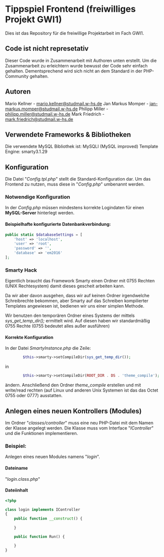 # Tippspiel Frontend (freiwilliges Projekt GWI1)

Dies ist das Repository für die freiwillige Projektarbeit im Fach GWI1.

## Code ist nicht represetativ
Dieser Code wurde in Zusammenarbeit mit Authoren unten erstellt. Um die Zusammenarbeit zu erleichtern wurde bewusst der Code sehr einfach gehalten. Dementsprechend wird sich nicht an dem Standard in der PHP-Community gehalten.

## Autoren
Mario Kellner - mario.kellner@studmail.w-hs.de
Jan Markus Momper - jan-markus.momper@studmail.w-hs.de
Philipp Miller - philipp.miller@studmail.w-hs.de
Mark Friedrich - mark.friedrich@studmail.w-hs.de

## Verwendete Frameworks & Bibliotheken
Die verwendete MySQL Bibliothek ist: MySQLI (MySQL improved)
Template Engine: smarty3.1.29


## Konfiguration

Die Datei "_Config.tpl.php_" stellt die Standard-Konfiguration dar. Um das Frontend zu
nutzen, muss diese in "_Config.php_" umbenannt werden.

### Notwendige Konfiguration
In der _Config.php_ müssen mindestens korrekte Logindaten für einen **MySQL-Server**
hinterlegt werden.

#### Beispielhafte konfigurierte Datenbankverbindung:
```php
public static $databaseSettings = [
    'host' => 'localhost',
    'user' => 'root',
    'password' => '',
    'database' => 'em2016'
];
```

### Smarty Hack
Eigentlich braucht das Framework Smarty einen Ordner mit 0755 Rechten (UNIX Rechtesystem)
damit dieses gescheit arbeiten kann.

Da wir aber davon ausgehen, dass wir auf keinen Ordner irgendwelche Schreibrechte bekommen,
aber Smarty auf das Schreiben kompilierter Templates angewiesen ist, bedienen wir uns einer simplen Methode.

Wir benutzen den temporären Ordner eines Systems der mittels _sys_get_temp_dir();_ ermittelt wird.
Auf diesen haben wir standardmäßig 0755 Rechte (0755 bedeutet alles außer ausführen)

#### Korrekte Konfiguration
In der Datei _SmartyInstance.php_ die Zeile:
```php
        $this->smarty->setCompileDir(sys_get_temp_dir());
```

in 
```php
        $this->smarty->setCompileDir(ROOT_DIR . DS . 'theme_compile');
```
ändern. Anschließend den Ordner _theme_compile_ erstellen und mit write/read rechten
(auf Linux und anderen Unix Systemen ist das das Octet 0755 oder 0777) ausstatten.


## Anlegen eines neuen Kontrollers (Modules) 
Im Ordner "_classes/controller_" muss eine neu PHP-Datei mit dem Namen der Klasse
angelegt werden. Die Klasse muss vom Interface "_IController_" und die Funktionen implementieren.

### Beispiel:
Anlegen eines neuen Modules namens "_login_".

#### Dateiname
"_login.class.php_"

#### Dateiinhalt
```php
<?php

class login implements IController
{
    public function __construct() {
        
    }

    public function Run() {

    }
}
```

